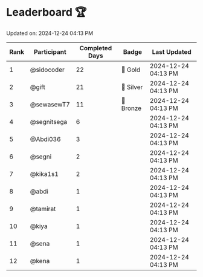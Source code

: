 # Leaderboard 🏆

Updated on: 2024-12-24 04:13 PM

| Rank | Participant       | Completed Days | Badge      | Last Updated         |
|------|-------------------|----------------|------------|----------------------|
| 1    | @sidocoder        | 22             | 🏅 Gold     | 2024-12-24 04:13 PM |
| 2    | @gift             | 21             | 🥈 Silver   | 2024-12-24 04:13 PM |
| 3    | @sewasewT7        | 11             | 🥉 Bronze   | 2024-12-24 04:13 PM |
| 4    | @segnitsega       | 6              |            | 2024-12-24 04:13 PM |
| 5    | @Abdi036          | 3              |            | 2024-12-24 04:13 PM |
| 6    | @segni            | 2              |            | 2024-12-24 04:13 PM |
| 7    | @kika1s1          | 2              |            | 2024-12-24 04:13 PM |
| 8    | @abdi             | 1              |            | 2024-12-24 04:13 PM |
| 9    | @tamirat          | 1              |            | 2024-12-24 04:13 PM |
| 10   | @kiya             | 1              |            | 2024-12-24 04:13 PM |
| 11   | @sena             | 1              |            | 2024-12-24 04:13 PM |
| 12   | @kena             | 1              |            | 2024-12-24 04:13 PM |
